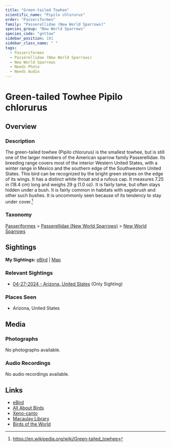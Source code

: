 ```yaml
---
title: "Green-tailed Towhee"
scientific_name: "Pipilo chlorurus"
order: "Passeriformes"
family: "Passerellidae (New World Sparrows)"
species_group: "New World Sparrows"
species_code: "gnttow"
sidebar_position: 191
sidebar_class_name: " "
tags: 
  - Passeriformes
  - Passerellidae (New World Sparrows)
  - New World Sparrows
  - Needs Photo
  - Needs Audio
---
```


# Green-tailed Towhee <span className='sci_name'>Pipilo chlorurus</span>

## Overview

### Description
The green-tailed towhee (Pipilo chlorurus) is the smallest towhee, but is still one of the larger members of the American sparrow family Passerellidae.
Its breeding range covers most of the interior Western United States, with a winter range in Mexico and the southern edge of the Southwestern United States.
This bird can be recognized by the bright green stripes on the edge of its wings. It has a distinct white throat and a rufous cap. It measures 7.25 in (18.4 cm) long and weighs 29 g (1.0 oz).
It is fairly tame, but often stays hidden under a bush. It is fairly common in habitats with sagebrush and other such bushes. It is uncommonly seen because of its tendency to stay under cover.[^1]

[^1]: https://en.wikipedia.org/wiki/Green-tailed_towhee

### Taxonomy
[Passeriformes](/tags/passeriformes) > [Passerellidae (New World Sparrows)](/tags/passerellidae-new-world-sparrows) > [New World Sparrows](/tags/new-world-sparrows)


## Sightings

**My Sightings:** [eBird](https://ebird.org/lifelist?r=world&time=life&spp=gnttow) | [Map](/map?species_code=gnttow)

### Relevant Sightings

* [04-27-2024 - Arizona, United States](https://ebird.org/checklist/S170629025) (Only Sighting)

### Places Seen

* Arizona, United States



## Media
### Photographs
No photographs available.

### Audio Recordings
No audio recordings available.

## Links
* [eBird](https://ebird.org/species/gnttow) 
* [All About Birds](https://www.allaboutbirds.org/guide/gnttow) 
* [Xeno-canto](https://www.xeno-canto.org/species/pipilo-chlorurus) 
* [Macaulay Library](https://search.macaulaylibrary.org/catalog?taxonCode=gnttow&sort=rating_rank_desc)
* [Birds of the World](https://birdsoftheworld.org/bow/species/gnttow)
